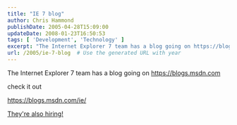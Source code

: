 ```yaml
---
title: "IE 7 blog"
author: Chris Hammond
publishDate: 2005-04-28T15:09:00
updateDate: 2008-01-23T16:50:53
tags: [ 'Development', 'Technology' ]
excerpt: "The Internet Explorer 7 team has a blog going on https://blogs.msdn.com check it out https://blogs.msdn.com/ie/ They're also..."
url: /2005/ie-7-blog  # Use the generated URL with year
---
```

<P>The Internet Explorer 7 team has a blog going on <A href="https://blogs.msdn.com">https://blogs.msdn.com</A></P> <P>check it out</P> <P><A href="https://blogs.msdn.com/ie/">https://blogs.msdn.com/ie/</A></P> <P><A href="https://blogs.msdn.com/ie/archive/2005/04/19/409672.aspx">They're also hiring!</A></P>
